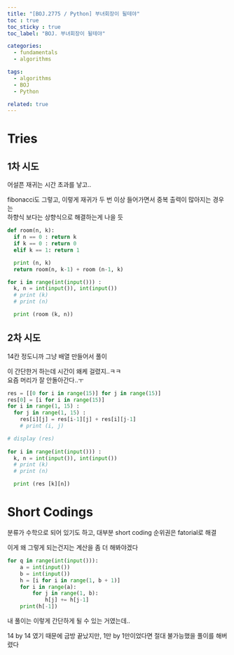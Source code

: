 ```yaml
---
title: "[BOJ.2775 / Python] 부녀회장이 될테야"
toc : true
toc_sticky : true
toc_label: "BOJ. 부녀회장이 될테야"

categories:
  - fundamentals
  - algorithms

tags:
  - algorithms
  - BOJ
  - Python

related: true
---
```


# Tries

## 1차 시도

어설픈 재귀는 시간 초과를 낳고..  

fibonacci도 그렇고, 이렇게 재귀가 두 번 이상 들어가면서 중복 출력이 많아지는 경우는  
하향식 보다는 상향식으로 해결하는게 나을 듯  

```python
def room(n, k):
  if n == 0 : return k
  if k == 0 : return 0
  elif k == 1: return 1

  print (n, k)
  return room(n, k-1) + room (n-1, k)

for i in range(int(input())) :
  k, n = int(input()), int(input())
  # print (k)
  # print (n)

  print (room (k, n))

```

## 2차 시도

14칸 정도니까 그냥 배열 만들어서 풀이  

이 간단한거 하는데 시간이 왜케 걸렸지..ㅋㅋ  
요즘 머리가 잘 안돌아간다..ㅜ  

```python
res = [[0 for i in range(15)] for j in range(15)]
res[0] = [i for i in range(15)]
for i in range(1, 15) :
  for j in range(1, 15) :
    res[i][j] = res[i-1][j] + res[i][j-1]
    # print (i, j)

# display (res)
    
for i in range(int(input())) :
  k, n = int(input()), int(input())
  # print (k)
  # print (n)

  print (res [k][n])
```

# Short Codings

분류가 수학으로 되어 있기도 하고, 대부분 short coding 순위권은 fatorial로 해결

이게 왜 그렇게 되는건지는 계산을 좀 더 해봐야겠다  


```python
for q in range(int(input())):
	a = int(input())
	b = int(input())
	h = [i for i in range(1, b + 1)]
	for i in range(a):
		for j in range(1, b):
			h[j] += h[j-1]
	print(h[-1])
```

내 풀이는 이렇게 간단하게 될 수 있는 거였는데..

14 by 14 였기 때문에 금방 끝났지만, 1만 by 1만이었다면 절대 불가능했을 풀이를 해버렸다